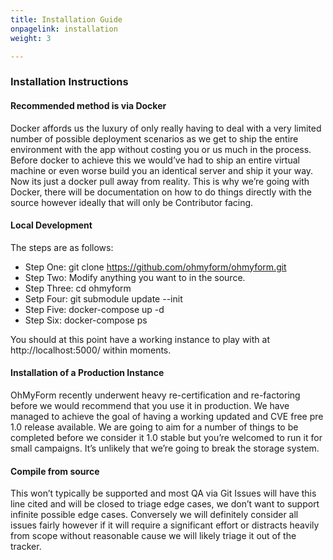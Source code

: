 ```yaml
---
title: Installation Guide
onpagelink: installation
weight: 3

---
```


### **Installation Instructions**

#### Recommended method is via Docker

Docker affords us the luxury of only really having to deal with a very limited number of possible deployment scenarios as we get to ship the entire environment with the app without costing you or us much in the process. Before docker to achieve this we would’ve had to ship an entire virtual machine or even worse build you an identical server and ship it your way. Now its just a docker pull away from reality. This is why we’re going with Docker, there will be documentation on how to do things directly with the source however ideally that will only be Contributor facing.

#### Local Development

The steps are as follows:

- Step One: git clone https://github.com/ohmyform/ohmyform.git
- Step Two: Modify anything you want to in the source.
- Step Three: cd ohmyform
- Setp Four: git submodule update --init
- Step Five: docker-compose up -d
- Step Six: docker-compose ps
 
You should at this point have a working instance to play with at http://localhost:5000/ within moments.

#### Installation of a Production Instance

OhMyForm recently underwent heavy re-certification and re-factoring before we would recommend that you use it in production. We have managed to achieve the goal of having a working updated and CVE free pre 1.0 release available. We are going to aim for a number of things to be completed before we consider it 1.0 stable but you’re welcomed to run it for small campaigns. It’s unlikely that we’re going to break the storage system.

#### Compile from source

This won’t typically be supported and most QA via Git Issues will have this line cited and will be closed to triage edge cases, we don’t want to support infinite possible edge cases. Conversely we will definitely consider all issues fairly however if it will require a significant effort or distracts heavily from scope without reasonable cause we will likely triage it out of the tracker.
